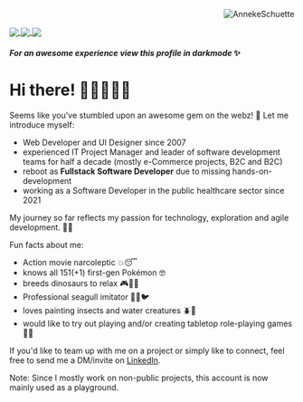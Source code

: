 <p align="right"> <img src="https://komarev.com/ghpvc/?username=AnnekeSchuette&label=Profile%20views&color=f76272&style=flat" alt="AnnekeSchuette" /> </p>
<a href="https://github.com/AnnekeSchuette/github-readme-stats">
  <img align="center" src="https://github-readme-stats.vercel.app/api?username=AnnekeSchuette&show_icons=true&theme=radical&count_private=true&hide_border=true&bg_color=0d1117&text_color=ffffff&title_color=f76272" />
</a>
<a href="https://github.com/AnnekeSchuette/github-readme-stats">
  <img align="center" src="https://github-readme-stats.vercel.app/api/top-langs/?username=AnnekeSchuette&theme=radical&hide_border=true&bg_color=0d1117&text_color=ffffff&title_color=f76272" />
</a>
<a href="https://github.com/AnnekeSchuette/capstone-project">
  <img align="center" src="https://github-readme-stats.vercel.app/api/pin/?username=AnnekeSchuette&repo=capstone-project&show_icons=true&theme=radical&hide_border=true&langs_count=3&bg_color=0d1117&text_color=ffffff&title_color=f76272" />
</a>
<!-- a href="https://github.com/AnnekeSchuette/personal-website">
  <img align="center" src="https://github-readme-stats.vercel.app/api/pin/?username=AnnekeSchuette&repo=personal-website&show_icons=true&theme=radical&hide_border=true&langs_count=3&bg_color=0d1117&text_color=ffffff&title_color=f76272" />
</a -->

#### _For an awesome experience view this profile in darkmode_ ✨

# Hi there! 👩🏻‍🦰✌🏻

Seems like you've stumbled upon an awesome gem on the webz! 💎 
Let me introduce myself:

- Web Developer and UI Designer since 2007
- experienced IT Project Manager and leader of software development teams for half a decade (mostly e-Commerce projects, B2C and B2C)
- reboot as **Fullstack Software Developer** due to missing hands-on-development
- working as a Software Developer in the public healthcare sector since 2021
  
My journey so far reflects my passion for technology, exploration and agile development. 🙌✨

Fun facts about me: 
- Action movie narcoleptic 💥😴
- knows all 151(+1) first-gen Pokémon 🤓
- breeds dinosaurs to relax 🎮🥚🦖 
- Professional seagull imitator 🌊📢🐦
- loves painting insects and water creatures 🪲🐙
- would like to try out playing and/or creating tabletop role-playing games 🧝‍♂️

If you'd like to team up with me on a project or simply like to connect, feel free to send me a DM/invite on [LinkedIn](https://www.linkedin.com/in/annekeschuette-hh/).

Note: Since I mostly work on non-public projects, this account is now mainly used as a playground.
